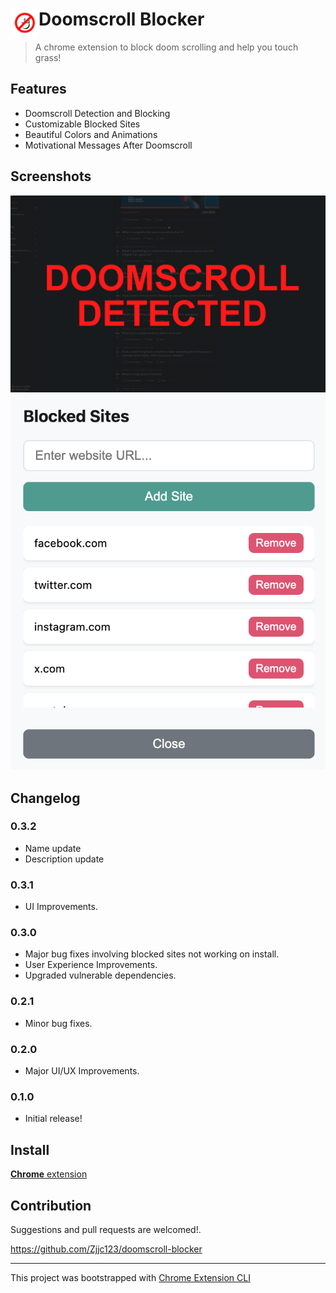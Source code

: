 # <img src="public/icons/icon_48.png" width="45" align="left"> Doomscroll Blocker

> A chrome extension to block doom scrolling and help you touch grass!

## Features

- Doomscroll Detection and Blocking
- Customizable Blocked Sites
- Beautiful Colors and Animations
- Motivational Messages After Doomscroll

## Screenshots

<p align="center">
  <img src="./store/screenshot.png" alt="Doomscroll Blocker Screenshot" width="600">
  <img src="./store/ui.png" alt="Doomscroll Blocker UI" width="600">
</p>

## Changelog

### 0.3.2

- Name update
- Description update

### 0.3.1

- UI Improvements.

### 0.3.0

- Major bug fixes involving blocked sites not working on install.
- User Experience Improvements.
- Upgraded vulnerable dependencies.

### 0.2.1

- Minor bug fixes.

### 0.2.0

- Major UI/UX Improvements.

### 0.1.0

- Initial release!

## Install

[**Chrome** extension](https://chrome.google.com/webstore/detail/doomscroll-blocker/gneldbncofioemhoaifgeneiadeodgmh?hl=en&authuser=0)

## Contribution

Suggestions and pull requests are welcomed!.

https://github.com/Zjjc123/doomscroll-blocker

---

This project was bootstrapped with [Chrome Extension CLI](https://github.com/dutiyesh/chrome-extension-cli)
